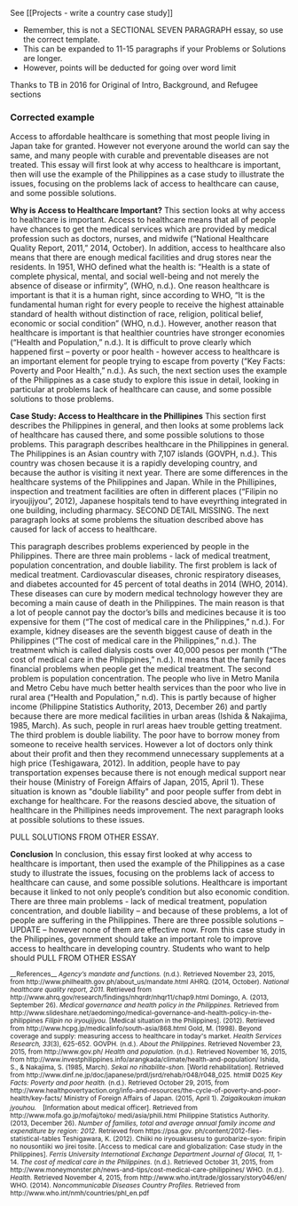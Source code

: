 See [[Projects - write a country case study]]
* Remember, this is not a SECTIONAL SEVEN PARAGRAPH essay, so use the correct template. 
* This can be expanded to 11-15 paragraphs if your Problems or Solutions are longer. 
* However, points will be deducted for going over word limit

Thanks to TB in 2016 for Original of Intro, Background, and Refugee sections



### Corrected example
<example>
Access to affordable healthcare is something that most people living in Japan take for granted. However not everyone around the world can say the same, and many people with curable and preventable diseases are not treated. This essay will first look at why access to healthcare is important, then will use the example of the Philippines as a case study to illustrate the issues, focusing on the problems lack of access to healthcare can cause, and some possible solutions. 

__Why is Access to Healthcare Important?__
This section looks at why access to healthcare is important. Access to healthcare means that all of people have chances to get the medical services which are provided by medical profession such as doctors, nurses, and midwife (“National Healthcare Quality Report, 2011,” 2014, October). In addition, access to healthcare also means that there are enough medical facilities and drug stores near the residents. In 1951, WHO defined what the health is: “Health is a state of complete physical, mental, and social well-being and not merely the absence of disease or infirmity”, (WHO, n.d.). One reason healthcare is important is that it is a human right, since according to WHO, “It is the fundamental human right for every people to receive the highest attainable standard of health without distinction of race, religion, political belief, economic or social condition” (WHO, n.d.). However, another reason that healthcare is important is that healthier countries have stronger economies (“Health and Population,” n.d.). It is difficult to prove clearly which happened first – poverty or poor health - however access to healthcare is an important element for people trying to escape from poverty (“Key Facts: Poverty and Poor Health,” n.d.). As such, the next section uses the example of the Philippines as a case study to explore this issue in detail, looking in particular at problems lack of healthcare can cause, and some possible solutions to those problems. 

__Case Study: Access to Healthcare in the Phillipines__
This section first describes the Philippines in general, and then looks at some problems lack of healthcare has caused there, and some possible solutions to those problems. This paragraph describes healthcare in the Philippines in general. The Philippines is an Asian country with 7,107 islands (GOVPH, n.d.). This country was chosen because it is a rapidly developing country, and because the author is visiting it next year. There are some differences in the healthcare systems of the Philippines and Japan. While in the Phillipines, inspection and treatment facilities are often in different places (“Filipin no iryoujijyou”, 2012), Japanese hospitals tend to have eveyrthing integrated in one building, including pharmacy. SECOND DETAIL MISSING. The next paragraph looks at some problems the situation described above has caused for lack of access to healthcare. 

This paragraph describes problems experienced by people in the Philippines. There are three main problems - lack of medical treatment, population concentration, and double liability. The first problem is lack of medical treatment. Cardiovascular diseases, chronic respiratory diseases, and diabetes accounted for 45 percent of total deaths in 2014 (WHO, 2014). These diseases can cure by modern medical technology however they are becoming a main cause of death in the Philippines. The main reason is that a lot of people cannot pay the doctor’s bills and medicines because it is too expensive for them (“The cost of medical care in the Philippines,” n.d.). For example, kidney diseases are the seventh biggest cause of death in the Philippines (“The cost of medical care in the Philippines,” n.d.). The treatment which is called dialysis costs over 40,000 pesos per month (“The cost of medical care in the Philippines,” n.d.). It means that the family faces financial problems when people get the medical treatment. The second problem is population concentration. The people who live in Metro Manila and Metro Cebu have much better health services than the poor who live in rural area (“Health and Population,” n.d). This is partly because of higher income (Philippine Statistics Authority, 2013, December 26) and partly because there are more medical facilities in urban areas (Ishida & Nakajima, 1985, March). As such, people in rurl areas haev trouble getting treatment. The third problem is double liability. The poor have to borrow money from someone to receive health services. However a lot of doctors only think about their profit and then they recommend unnecessary supplements at a high price (Teshigawara, 2012). In addition, people have to pay transportation expenses because there is not enough medical support near their house (Ministry of Foreign Affairs of Japan, 2015, April 1). These situation is known as "double liability" and poor people suffer from debt in exchange for healthcare. For the reasons descied above, the situation of healthcare in the Phillipines needs improvement. The next paragraph looks at possible solutions to these issues.

PULL SOLUTIONS FROM OTHER ESSAY. 

__Conclusion__
In conclusion, this essay first looked at why access to healthcare is important, then used the example of the Philippines as a case study to illustrate the issues, focusing on the problems lack of access to healthcare can cause, and some possible solutions. Healthcare is important because it linked to not only people’s condition but also economic condition. There are three main problems - lack of medical treatment, population concentration, and double liability – and because of these problems, a lot of people are suffering in the Philippines. There are three possible solutions – UPDATE – however none of them are effective now. From this case study in the Philippines, government should take an important role to improve access to healthcare in developing country. Students who want to help should PULL FROM OTHER ESSAY




 
</example>
 
<small>
<ref>
__References__
<em>Agency’s mandate and functions.</em> (n.d.). Retrieved November 23, 2015, from http://www.philhealth.gov.ph/about_us/mandate.html
AHRQ. (2014, October). <em>National healthcare quality report, 2011.</em> Retrieved from http://www.ahrq.gov/research/findings/nhqrdr/nhqr11/chap9.html
Domingo, A. (2013, September 26). <em>Medical governance and health policy in the Philippines.</em> Retrieved from http://www.slideshare.net/aedomingo/medical-governance-and-health-policy-in-the-philippines
<em>Filipin no iryoujijyou.</em> [Medical situation in the Philippines]. (2012). Retrieved from http://www.hcpg.jp/medicalinfo/south-asia/868.html
Gold, M. (1998). Beyond coverage and supply: measuring access to healthcare in today's market. <em>Health Services Research, 33</em>(3), 625-652.
GOVPH. (n.d.). <em>About the Philippines.</em> Retrieved November 23, 2015, from http://www.gov.ph/
<em>Health and population.</em> (n.d.). Retrieved November 16, 2015, from http://www.investphilippines.info/arangkada/climate/health-and-population/
Ishida, S., & Nakajima, S. (1985, March). <em>Sekai no rihabilite-shon.</em> [World rehabilitation]. Retrieved from http://www.dinf.ne.jp/doc/japanese/prdl/jsrd/rehab/r048/r048_025.
html# D025
<em>Key Facts: Poverty and poor health.</em> (n.d.). Retrieved October 29, 2015, from http://www.healthpovertyaction.org/info-and-resources/the-cycle-of-poverty-and-poor-health/key-facts/
Ministry of Foreign Affairs of Japan. (2015, April 1). <em>Zaigaikoukan imukan jyouhou.　</em>[Information about medical officer]. Retrieved from http://www.mofa.go.jp/mofaj/toko/
medi/asia/phili.html
Philippine Statistics Authority. (2013, December 26). <em>Number of families, total and average annual family income and expenditure by region: 2012.</em> Retrieved from https://psa.gov.
ph/content/2012-fies-statistical-tables
Teshigawara, K. (2012). Chiiki no iryouakusesu to gurobarize-syon: firipin no nousontiiki wo jirei tosite. [Access to medical care and globalization: Case study in the Philippines]. <em>Ferris University International Exchange Department Journal of Glocal, 11,</em> 1-14. 
<em>The cost of medical care in the Philippines.</em> (n.d.). Retrieved October 31, 2015, from http://www.moneymonster.ph/news-and-tips/cost-medical-care-philippines/
WHO. (n.d.). <em>Health.</em> Retrieved November 4, 2015, from http://www.who.int/trade/glossary/story046/en/
WHO. (2014). <em>Noncommunicable Diseases Country Profiles.</em> Retrieved from http://www.who.int/nmh/countries/phl_en.pdf
</small></ref>
